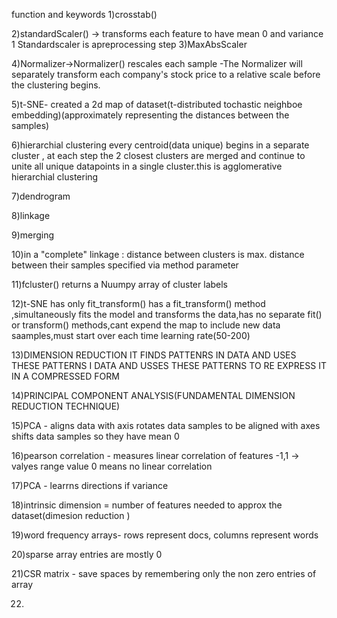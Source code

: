 function and keywords
1)crosstab()

2)standardScaler() -> transforms each feature to have mean 0 and variance 1
                      Standardscaler is apreprocessing step
3)MaxAbsScaler

4)Normalizer->Normalizer() rescales each sample -The Normalizer will separately transform each company's stock price to a relative scale before the clustering begins. 

5)t-SNE- created a 2d map of dataset(t-distributed tochastic neighboe embedding)(approximately representing the distances between the samples)

6)hierarchial clustering 
every centroid(data unique) begins in a separate cluster , at each step the 2 closest clusters are merged
and continue to unite all unique datapoints in a single cluster.this is agglomerative hierarchial clustering

7)dendrogram

8)linkage

9)merging

10)in a "complete" linkage : distance between clusters is max. distance between their samples
specified via method parameter

11)fcluster()
returns a Nuumpy array of cluster labels

12)t-SNE has only fit_transform()
has a fit_transform() method ,simultaneously fits the model and transforms the data,has no separate fit() or transform() methods,cant expend the map to include new data saamples,must start over each time
learning rate(50-200)

13)DIMENSION REDUCTION
IT FINDS PATTENRS IN DATA AND USES THESE PATTERNS I DATA AND USSES THESE PATTERNS TO RE EXPRESS IT IN A COMPRESSED FORM

14)PRINCIPAL COMPONENT ANALYSIS(FUNDAMENTAL DIMENSION REDUCTION TECHNIQUE)

15)PCA - aligns data with axis
  rotates data samples to be aligned with axes
  shifts data samples so they have mean 0
  
16)pearson correlation - measures linear correlation of features 
 -1,1 -> valyes range
 value 0 means no linear correlation
 
 17)PCA - learrns directions if variance
 
18)intrinsic dimension = number of features needed to approx the dataset(dimesion reduction )

19)word frequency arrays- rows represent docs, columns represent words

20)sparse array entries are mostly 0

21)CSR matrix - save spaces by remembering only the non zero entries of array

22)
